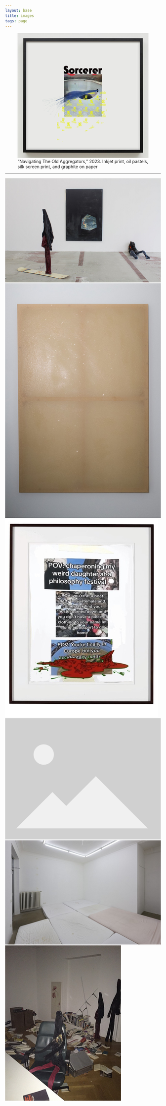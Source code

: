 ```yaml
---
layout: base
title: images
tags: page
---
```


<figure>
<img src="assets/images/halo.jpg" alt="Technology Doesn't Deliver On It's Promises Anymore">
<figcaption>“Navigating The Old Aggregators,” 2023. Inkjet print, oil pastels, silk screen print, and graphite on paper</figcaption>
</figure>


***
[![1.jpg](assets/images/1.jpg)](assets/images/1.jpg)
[![2.jpg](assets/images/2.jpg)](assets/images/2.jpg)
![philosophy.jpg](assets/images/philosophy.jpg)
[![0.jpg](assets/images/placeholder.svg)](assets/images/placeholder.svg)
[![6.jpg](assets/images/6.jpg)](assets/images/6.jpg)
[![relatable_mess.jpg](assets/images/relatable_mess.jpg)](assets/images/relatable_mess.jpg)